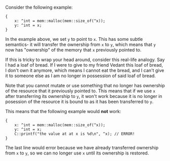 Consider the following example:

    {
        x: ^int = mem::malloc(mem::size_of(^x));
        y: ^int = x;
    }

In the example above, we set `y` to point to `x`. This has some subtle 
semantics- it will transfer the ownership from `x` to `y`, which means that `y`
now has "ownership" of the memory that `x` previously pointed to.

If this is tricky to wrap your head around, consider this real-life analogy. 
Say I had a loaf of bread. If I were to give to my friend Vedant this loaf of 
bread, I don't own it anymore, which means I cannot eat the bread, and I 
can't give it to someone else as I am no longer in possession of said loaf of bread. 

Note that you cannot mutate or use something that no longer has ownership of 
the resource that it previously pointed to. This means that if we use `x` after 
transferring its ownership to `y`, it won't work because it is no longer in 
posession of the resource it is bound to as it has been transferred to `y`.

This means that the following example would **not** work:

```
{
    x: ^int = mem::malloc(mem::size_of(^x));
    y: ^int = x;
    C::printf("the value at at x is %d\n", ^x); // ERROR!
}
```

The last line would error because we have already transferred 
ownership from `x` to `y`, so we can no longer use `x` until its ownership
is restored.